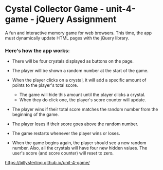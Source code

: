 # Cystal Collector Game - unit-4-game - jQuery Assignment

A fun and interactive memory game for web browsers. This time, the app must dynamically update HTML pages with the jQuery library.

### Here's how the app works:

   * There will be four crystals displayed as buttons on the page.

   * The player will be shown a random number at the start of the game.

   * When the player clicks on a crystal, it will add a specific amount of points to the player's total score. 

     * The game will hide this amount until the player clicks a crystal.
     * When they do click one, the player's score counter will update.


   * The player wins if their total score matches the random number from the beginning of the game.

   * The player loses if their score goes above the random number.

   * The game restarts whenever the player wins or loses.

   * When the game begins again, the player should see a new random number. Also, all the crystals will have four new hidden values. The user's score (and score counter) will reset to zero.


https://billysterling.github.io/unit-4-game/

